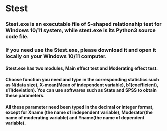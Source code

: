 # Stest
### Stest.exe is an executable file of S-shaped relationship test for Windows 10/11 system, while stest.exe is its Python3 source code file.
### If you need use the Stest.exe, please download it and open it locally on your Windows 10/11 computer.
#### Stest.exe has two modules, $\textbf{Main effect test}$ and $\textbf{Moderating effect test}$. 
#### Choose function you need and type in the corresponding statistics such as N(data size), X-mean(Mean of independent variable), b1(coefficient), s11(deviation). You can use softwares such as State and SPSS to obtain these parameters.
#### All these parameter need been typed in the decimal or integer format, except for Xname (the name of independent variable), Moderator(the name of moderating variable) and Yname(the name of dependent variable).
